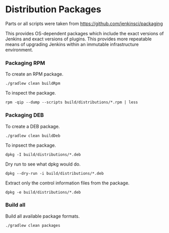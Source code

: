 # Distribution Packages

Parts or all scripts were taken from https://github.com/jenkinsci/packaging

This provides OS-dependent packages which include the exact versions of Jenkins
and exact versions of plugins.  This provides more repeatable means of upgrading
Jenkins within an immutable infrastructure environment.

### Packaging RPM

To create an RPM package.

    ./gradlew clean buildRpm

To inspect the package.

    rpm -qip --dump --scripts build/distributions/*.rpm | less

### Packaging DEB

To create a DEB package.

    ./gradlew clean buildDeb

To inpsect the package.

    dpkg -I build/distributions/*.deb

Dry run to see what dpkg would do.

    dpkg --dry-run -i build/distributions/*.deb

Extract only the control information files from the package.

    dpkg -e build/distributions/*.deb

### Build all

Build all available package formats.

    ./gradlew clean packages
